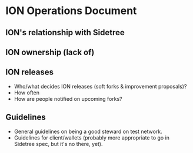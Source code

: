 # ION Operations Document

## ION's relationship with Sidetree

## ION ownership (lack of)

## ION releases
* Who/what decides ION releases (soft forks & improvement proposals)?
* How often
* How are people notified on upcoming forks?

## Guidelines

* General guidelines on being a good steward on test network.
* Guidelines for client/wallets (probably more appropriate to go in Sidetree spec, but it's no there, yet).